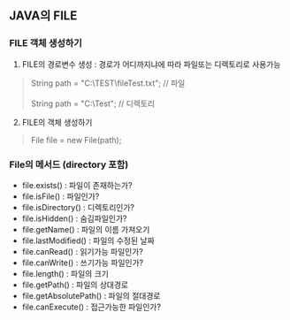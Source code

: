 
## JAVA의 FILE
 
 
### FILE 객체 생성하기  

1. FILE의 경로변수 생성 : 경로가 어디까지냐에 따라 파일또는 디렉토리로 사용가능

> String path = "C:\\TEST\\fileTest.txt";  // 파일  </br>  
> String path = "C:\\Test";  // 디렉토리

2. FILE의 객체 생성하기

> File file = new File(path);  


### File의 메서드 (directory 포함)

- file.exists() : 파일이 존재하는가? 
- file.isFile() : 파일인가?
- file.isDirectory() : 디렉토리인가?
- file.isHidden() : 숨김파일인가?
- file.getName() : 파일의 이름 가져오기
- file.lastModified() : 파일의 수정된 날짜
- file.canRead() : 읽기가능 파일인가?
- file.canWrite() : 쓰기가능 파일인가?
- file.length() : 파일의 크기
- file.getPath() : 파일의 상대경로
- file.getAbsolutePath() : 파일의 절대경로
- file.canExecute() : 접근가능한 파일인가?

